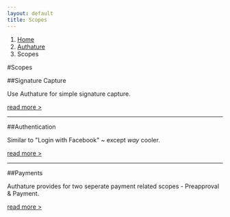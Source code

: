 ```yaml
---
layout: default
title: Scopes
---
```


<ol class="breadcrumb">
  <li><a href="/">Home</a></li>
  <li><a href="/authature">Authature</a></li>
  <li>Scopes</li>
</ol>

#Scopes

##Signature Capture

Use Authature for simple signature capture.

<a class="use-case-link" href="/authature/scopes/capture.html">
  read more >
</a>

- - -

##Authentication

Similar to "Login with Facebook" ~ except _way_ cooler.

<a class="use-case-link" href="/authature/scopes/authenticate.html">
  read more >
</a>

- - -

##Payments

Authature provides for two seperate payment related scopes - Preapproval & Payment.

<a class="use-case-link" href="/authature/scopes/payments.html">
  read more >
</a>

